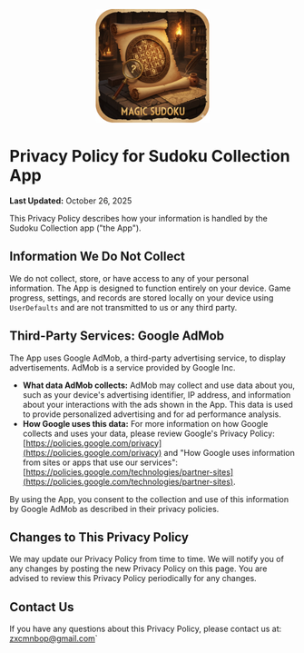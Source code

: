 <p align="center">
  <img src="sudoku_icon_512.png" width="200" alt="Sudoku Collection App Icon">
</p>

# Privacy Policy for Sudoku Collection App

**Last Updated:** October 26, 2025

This Privacy Policy describes how your information is handled by the Sudoku Collection app ("the App").

## Information We Do Not Collect

We do not collect, store, or have access to any of your personal information. The App is designed to function entirely on your device. Game progress, settings, and records are stored locally on your device using `UserDefaults` and are not transmitted to us or any third party.

## Third-Party Services: Google AdMob

The App uses Google AdMob, a third-party advertising service, to display advertisements. AdMob is a service provided by Google Inc.

- **What data AdMob collects:** AdMob may collect and use data about you, such as your device's advertising identifier, IP address, and information about your interactions with the ads shown in the App. This data is used to provide personalized advertising and for ad performance analysis.
- **How Google uses this data:** For more information on how Google collects and uses your data, please review Google's Privacy Policy: [https://policies.google.com/privacy](https://policies.google.com/privacy) and "How Google uses information from sites or apps that use our services": [https://policies.google.com/technologies/partner-sites](https://policies.google.com/technologies/partner-sites).

By using the App, you consent to the collection and use of this information by Google AdMob as described in their privacy policies.

## Changes to This Privacy Policy

We may update our Privacy Policy from time to time. We will notify you of any changes by posting the new Privacy Policy on this page. You are advised to review this Privacy Policy periodically for any changes.

## Contact Us

If you have any questions about this Privacy Policy, please contact us at: zxcmnbop@gmail.com`
